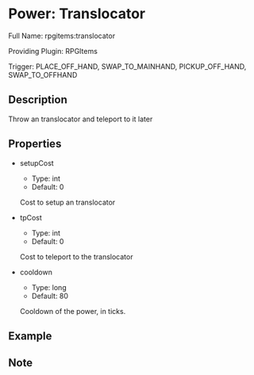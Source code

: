 # Power: Translocator

Full Name: rpgitems:translocator

Providing Plugin: RPGItems

Trigger: PLACE_OFF_HAND, SWAP_TO_MAINHAND, PICKUP_OFF_HAND, SWAP_TO_OFFHAND

<!-- beginCustomHeader -->
<!-- endCustomHeader -->

## Description

Throw an translocator and teleport to it later
<!-- beginCustomDescription -->
<!-- endCustomDescription -->

## Properties

* setupCost

  * Type: int
  * Default: 0

  Cost to setup an translocator

* tpCost

  * Type: int
  * Default: 0

  Cost to teleport to the translocator

* cooldown

  * Type: long
  * Default: 80

  Cooldown of the power, in ticks.


<!-- beginCustomProperties -->
<!-- endCustomProperties -->

## Example

<!-- beginCustomExample -->
<!-- endCustomExample -->

## Note

<!-- beginCustomNote -->
<!-- endCustomNote -->